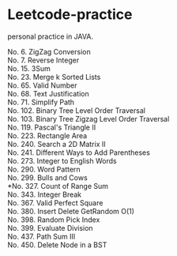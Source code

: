 # Leetcode-practice

personal practice in JAVA.

No. 6.     ZigZag Conversion  
No. 7.     Reverse Integer       
No. 15.    3Sum  
No. 23.    Merge k Sorted Lists    
No. 65.    Valid Number     
No. 68.    Text Justification        
No. 71.    Simplify Path  
No. 102.   Binary Tree Level Order Traversal  
No. 103.   Binary Tree Zigzag Level Order Traversal  
No. 119.   Pascal's Triangle II      
No. 223.   Rectangle Area  
No. 240.   Search a 2D Matrix II   
No. 241.   Different Ways to Add Parentheses  
No. 273.   Integer to English Words  
No. 290.   Word Pattern  
No. 299.   Bulls and Cows    
*No. 327.   Count of Range Sum    
No. 343.   Integer Break         
No. 367.   Valid Perfect Square     
No. 380.   Insert Delete GetRandom O(1)       
No. 398.   Random Pick Index        
No. 399.   Evaluate Division        
No. 437.  Path Sum III      
No. 450.  Delete Node in a BST      

